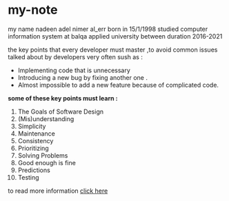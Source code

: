 # my-note
my name nadeen adel nimer al_err born in 15/1/1998 studied computer information system at balqa applied university between duration 2016-2021

 the key points that every developer must master ,to avoid common issues talked about by developers very often sush as :
 * Implementing code that is unnecessary 
 * Introducing a new bug by fixing another one .
 * Almost impossible to add a new feature because of complicated code.
 
**some of these key points must learn :**

1. The Goals of Software Design  
2. (Mis)understanding  
3. Simplicity
4. Maintenance
5. Consistency
6. Prioritizing
7. Solving Problems
8. Good enough is fine
9. Predictions
10. Testing 

to read more information [click here](https://www.freecodecamp.org/news/learn-the-fundamentals-of-a-good-developer-mindset-in-15-minutes-81321ab8a682/)
